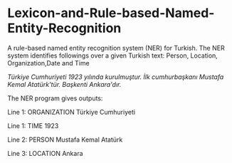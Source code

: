 # Lexicon-and-Rule-based-Named-Entity-Recognition
A rule-based named entity recognition system (NER) for Turkish. The NER system identifies followings over a given Turkish text:  Person, Location, Organization,Date and Time

*Türkiye Cumhuriyeti 1923 yılında kurulmuştur. 
İlk cumhurbaşkanı Mustafa Kemal Atatürk'tür. 
Başkenti Ankara'dır.*

The NER program gives outputs:

Line 1: ORGANIZATION Türkiye Cumhuriyeti  

Line 1: TIME 1923 

Line 2: PERSON Mustafa Kemal Atatürk  

Line 3: LOCATION Ankara 


